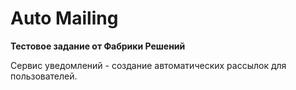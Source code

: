 # Auto Mailing

**Тестовое задание от Фабрики Решений**

Сервис уведомлений - создание автоматических рассылок для пользователей.
